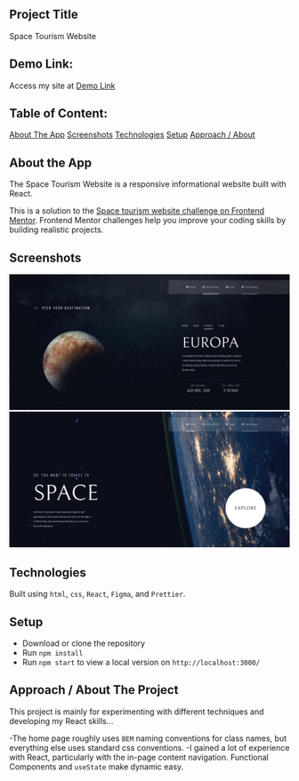 ## Project Title

Space Tourism Website

## Demo Link:

Access my site at [Demo Link](#)

## Table of Content: 

[About The App](#about-the-app)
[Screenshots](#screenshots)
[Technologies](#technologies)
[Setup](#setup)
[Approach / About](#approach-/-about-the-project)

## About the App

The Space Tourism Website is a responsive informational website built with React. 

This is a solution to the [Space tourism website challenge on Frontend Mentor](https://www.frontendmentor.io/challenges/space-tourism-multipage-website-gRWj1URZ3). Frontend Mentor challenges help you improve your coding skills by building realistic projects. 


## Screenshots

![Desktop Home Page](screenshots/screenshot-home.png)
![Desktop Destinations Page](screenshots/screenshot-destination.png)


## Technologies

Built using `html`, `css`, `React`, `Figma`, and `Prettier`.


## Setup

- Download or clone the repository
- Run `npm install`
- Run `npm start` to view a local version on `http://localhost:3000/`

## Approach / About The Project

This project is mainly for experimenting with different techniques and developing my React skills...

-The home page roughly uses `BEM` naming conventions for class names, but everything else uses standard css conventions.
-I gained a lot of experience with React, particularly with the in-page content navigation. Functional Components and `useState` make dynamic easy.
